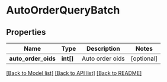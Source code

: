 # AutoOrderQueryBatch

## Properties
Name | Type | Description | Notes
------------ | ------------- | ------------- | -------------
**auto_order_oids** | **int[]** | Auto order oids | [optional] 

[[Back to Model list]](../README.md#documentation-for-models) [[Back to API list]](../README.md#documentation-for-api-endpoints) [[Back to README]](../README.md)


